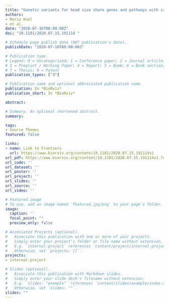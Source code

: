 ```yaml
---
title: "Genetic variants for head size share genes and pathways with cancer"
authors:
- Maria Knol
- et al.
date: "2020-07-16T00:00:00Z"
doi: "10.1101/2020.07.15.191114 "

# Schedule page publish date (NOT publication's date).
publishDate: "2020-07-16T00:00:00Z"

# Publication type.
# Legend: 0 = Uncategorized; 1 = Conference paper; 2 = Journal article;
# 3 = Preprint / Working Paper; 4 = Report; 5 = Book; 6 = Book section;
# 7 = Thesis; 8 = Patent
publication_types: ["3"]

# Publication name and optional abbreviated publication name.
publication: In *BioRxiv*
publication_short: In *BioRxiv*

abstract: 

# Summary. An optional shortened abstract.
summary: 

tags:
- Source Themes
featured: false

links:
- name: Link to Frontiers
  url: https://www.biorxiv.org/content/10.1101/2020.07.15.191114v1
url_pdf: https://www.biorxiv.org/content/10.1101/2020.07.15.191114v1.full.pdf
url_code: ''
url_dataset: ''
url_poster: ''
url_project: ''
url_slides: ''
url_source: ''
url_video: ''

# Featured image
# To use, add an image named `featured.jpg/png` to your page's folder. 
image:
  caption: ''
  focal_point: ""
  preview_only: false

# Associated Projects (optional).
#   Associate this publication with one or more of your projects.
#   Simply enter your project's folder or file name without extension.
#   E.g. `internal-project` references `content/project/internal-project/index.md`.
#   Otherwise, set `projects: []`.
projects:
- internal-project

# Slides (optional).
#   Associate this publication with Markdown slides.
#   Simply enter your slide deck's filename without extension.
#   E.g. `slides: "example"` references `content/slides/example/index.md`.
#   Otherwise, set `slides: ""`.
slides: ""
---
```

